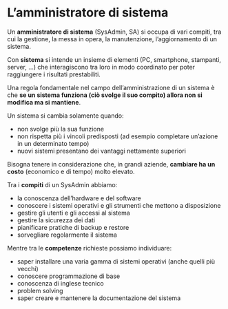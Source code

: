 ﻿# L’amministratore di sistema

Un **amministratore di sistema** (SysAdmin, SA) si occupa di vari compiti, tra cui la gestione, la messa in opera, la manutenzione, l’aggiornamento di un sistema.

Con **sistema** si intende un insieme di elementi (PC, smartphone, stampanti, server, …) che interagiscono tra loro in modo coordinato per poter raggiungere i risultati prestabiliti.

Una regola fondamentale nel campo dell’amministrazione di un sistema è che **se un sistema funziona (ciò svolge il suo compito) allora non si modifica ma si mantiene**.

Un sistema si cambia solamente quando:

- non svolge più la sua funzione
- non rispetta più i vincoli predisposti (ad esempio completare un’azione in un determinato tempo)
- nuovi sistemi presentano dei vantaggi nettamente superiori

Bisogna tenere in considerazione che, in grandi aziende, **cambiare ha un costo** (economico e di tempo) molto elevato.

Tra i **compiti** di un SysAdmin abbiamo:

- la conoscenza dell’hardware e del software
- conoscere i sistemi operativi e gli strumenti che mettono a disposizione
- gestire gli utenti e gli accessi al sistema
- gestire la sicurezza dei dati
- pianificare pratiche di backup e restore
- sorvegliare regolarmente il sistema

Mentre tra le **competenze** richieste possiamo individuare:

- saper installare una varia gamma di sistemi operativi (anche quelli più vecchi)
- conoscere programmazione di base
- conoscenza di inglese tecnico
- problem solving
- saper creare e mantenere la documentazione del sistema
